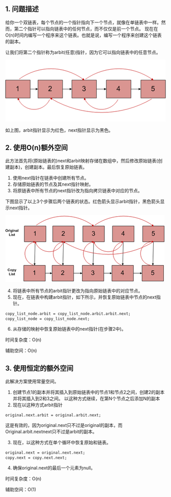 ## 1. 问题描述

给你一个双链表，每个节点的一个指针指向下一个节点，就像在单链表中一样。然而，第二个指针可以指向链表中的任何节点，而不仅仅是前一个节点。
现在在O(n)时间内编写一个程序来这个链表。也就是说，编写一个程序来创建这个链表的副本。

让我们将第二个指针称为arbit(任意)指针，因为它可以指向链表中的任意节点。

<img src="../assets/CloneLinkedList_WithNextAndRandomPointer-1.png">

如上图，arbit指针显示为红色，next指针显示为黑色。

## 2. 使用O(n)额外空间

此方法首先将(原始链表的)next和arbit映射存储在数组中，然后修改原始链表(创建副本)，创建副本。最后恢复原始链表。

1. 使用next指针在链表中创建所有节点。
2. 存储原始链表的节点及其next指针映射。
3. 将原链表中所有节点的next指针改为指向拷贝链表中对应的节点。

下图显示了以上3个步骤后两个链表的状态。红色箭头显示arbit指针，黑色箭头显示next指针。

<img src="../assets/CloneLinkedList_WithNextAndRandomPointer-2.png">

4. 将链表中所有节点的arbit指针更改为指向原始链表中的对应节点。
5. 现在，在链表中构建arbit指针，如下所示，并恢复原始链表中节点的next指针。

```
copy_list_node.arbit = copy_list_node.arbit.arbit.next;
copy_list_node = copy_list_node.next; 
```

6. 从存储的映射中恢复原始链表中的next指针(在步骤2中)。

时间复杂度：O(n)

辅助空间：O(n)

## 3. 使用恒定的额外空间

此解决方案使用常量空间。

1. 创建节点1的副本并将其插入到原始链表中的节点1和节点2之间，创建2的副本并将其插入到2和3之间。
   以这种方式继续，在第N个节点之后添加N的副本
2. 现在以这种方式arbit指针

```
original.next.arbit = original.arbit.next;
```

这是有效的，因为original.next只不过是original的副本，而Original.arbit.nextnext只不过是arbit的副本。

3. 现在，以这种方式在单个循环中恢复原始和链表。

```
original.next = original.next.next;
copy.next = copy.next.next;
```

4. 确保original.next的最后一个元素为null。

时间复杂度：O(n)

辅助空间：O(1)